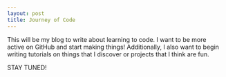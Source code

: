 ```yaml
---
layout: post
title: Journey of Code
---
```


This will be my blog to write about learning to code. I want to be more active on GitHub and start making things! Additionally, I also want to begin writing tutorials on things that I discover or projects that I think are fun.

STAY TUNED!
